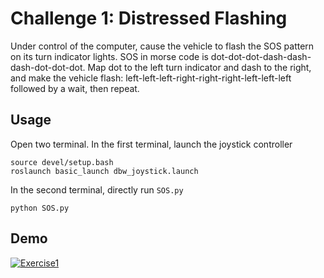 # Challenge 1: Distressed Flashing

Under control of the computer, cause the vehicle to flash the SOS pattern on its turn indicator lights.
SOS in morse code is dot-dot-dot-dash-dash-dash-dot-dot-dot.
Map dot to the left turn indicator and dash to the right, and make the vehicle flash: left-left-left-right-right-right-left-left-left followed by a wait, then repeat.

## Usage

Open two terminal. In the first terminal, launch the joystick controller

```
source devel/setup.bash
roslaunch basic_launch dbw_joystick.launch
```

In the second terminal, directly run `SOS.py`

```
python SOS.py
```

## Demo


[![Exercise1](https://img.youtube.com/vi/Op26Rukw6bQ/0.jpg)](https://www.youtube.com/watch?v=Op26Rukw6bQ)
